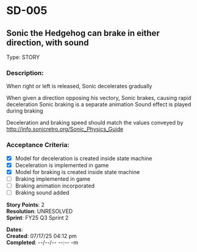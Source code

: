 # SD-005
## Sonic the Hedgehog can brake in either direction, with sound

Type: STORY

### Description:
When right or left is released, Sonic decelerates gradually

When given a direction opposing his vectory, Sonic brakes, causing rapid deceleration
Sonic braking is a separate animation
Sound effect is played during braking

Deceleration and braking speed should match
the values conveyed by http://info.sonicretro.org/Sonic_Physics_Guide

### Acceptance Criteria: 
- [X] Model for deceleration is created inside state machine
- [X] Deceleration is implemented in game
- [X] Model for braking is created inside state machine
- [ ] Braking implemented in game
- [ ] Braking animation incorporated
- [ ] Braking sound added

**Story Points**: 2<br />
**Resolution**: UNRESOLVED<br />
**Sprint**: FY25 Q3 Sprint 2<br />

**Dates**:<br />
	**Created**:   07/17/25 04:12 pm<br />
	**Completed**: --/--/-- --:-- -m<br />

